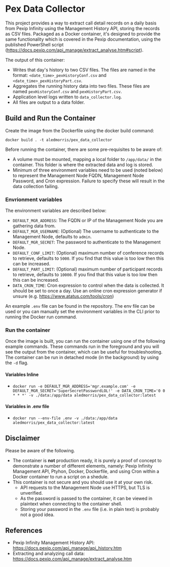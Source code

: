 # Pex Data Collector

This project provides a way to extract call detail records on a daily basis from Pexip Infinity using the Management History API, storing the records as CSV files. Packaged as a Docker container, it's designed to provide the same functionality which is covered in the Pexip documentation, using the published PowerShell script (https://docs.pexip.com/api_manage/extract_analyse.htm#script).

The output of this container:

- Writes that day's history to two CSV files. The files are named in the format: `<date_time>_pexHistoryConf.csv` and `<date_time>_pexHistoryPart.csv`.
- Aggregates the running history data into two files. These files are named `pexHistoryConf.csv` and `pexHistoryPart.csv`.
- Application level logs written to `data_collector.log`.
- All files are output to a data folder.

## Build and Run the Container
Create the image from the Dockerfile using the docker build command:

```docker build . -t aledmorris/pex_data_collector```

Before running the container, there are some pre-requisites to be aware of:

- A volume must be mounted, mapping a local folder to ```/app/data/``` in the container. This folder is where the extracted data and log is stored.
- Minimum of three environment variables need to be used (noted below) to represent the Management Node FQDN, Management Node Password, and Cron expression. Failure to specify these will result in the data collection failing.

### Envrionment variables
The environment variables are described below:

- ```DEFAULT_MGR_ADDRESS```: The FQDN or IP of the Management Node you are gathering data from.
- ```DEFAULT_MGR_USERNAME```: (Optional) The username to authenticate to the Management Node, defaults to ```admin```.
- ```DEFAULT_MGR_SECRET```: The password to authenticate to the Management Node.
- ```DEFAULT_CONF_LIMIT```: (Optional) maximum number of conference records to retrieve, defaults to ```5000```. If you find that this value is too low then this can be increased.
- ```DEFAULT_PART_LIMIT```: (Optional) maximum number of participant records to retrieve, defaults to ```10000```. If you find that this value is too low then this can be increased.
- ```DATA_CRON_TIME```: Cron expression to control when the data is collected. It should be set to once a day. Use an online cron expression generator if unsure (e.g. https://www.atatus.com/tools/cron)

An example ```.env``` file can be found in the repository. The env file can be used or you can manually set the environment variables in the CLI prior to running the Docker run command.

### Run the container
Once the image is built, you can run the container using one of the following example commands. These commands run in the foreground and you will see the output from the container, which can be useful for troubleshooting. The container can be run in detached mode (in the background) by using the ```-d``` flag.

#### Variables Inline
- ```docker run -e DEFAULT_MGR_ADDRESS='mgr.example.com' -e DEFAULT_MGR_SECRET='SuperSecretPasswordLOL!' -e DATA_CRON_TIME='0 0 * * *' -v ./data:/app/data aledmorris/pex_data_collector:latest```

#### Variables in .env file
- ```docker run --env-file .env -v ./data:/app/data aledmorris/pex_data_collector:latest```

## Disclaimer
Please be aware of the following.

- The container is **not** production ready, it is purely a proof of concept to demonstrate a number of different elements, namely: Pexip Infinity Management API, Ptyhon, Docker, Dockerfile, and using Cron within a Docker container to run a script on a shedule.
- This container is not secure and you should use it at your own risk.
    - API requests to the Management Node use HTTPS, but TLS is unverified.
    - As the password is passed to the container, it can be viewed in plaintext when connecting to the container shell.
    - Storing your password in the ```.env``` file (i.e. in plain text) is probably not a good idea.

## References

- Pexip Infinity Management History API: https://docs.pexip.com/api_manage/api_history.htm
- Extracting and analyzing call data: https://docs.pexip.com/api_manage/extract_analyse.htm